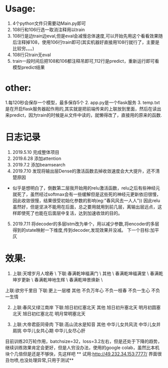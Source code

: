 # Usage:
 1. 4个python文件只需要动Main.py即可
 2. 108行和106行选一取消注释用以train
 3. 108行是边train边eval,但是eval会减慢总体速度,可以开始先用这个看看效果随后注释掉108，使用106行train即可(其实机器好直接用108行就行了，主要是比较穷。。。)
 4. 108行只train无eval
 5. train一段时间后把108和106都注释吊即可,112行是predict，重新运行即可看模型predict结果
# other:
 1.每120秒会保存一个模型，最多保存5个
 2. app.py是一个flask服务
 3. temp.txt是在开启flask服务器起作用的,其实就是把前端传来的上联放到里面，然后在读出来predict，因为train的时候是从文件中读的，就懒得改了，直接用的原来的函数.

# 日志记录
1. 2019.5.10 完成整体项目
2. 2019.6.28 添加attention
3. 2019.7.2 添加beamsearch
4. 2019.7.10 发现将输出层Dense的激活函数去掉收敛速度会大大提升，还不清楚原因
 - 似乎是想明白了，倒数第二层我开始用的relu激活函数，relu之后有些神经元就死了，虽然经过softmax会有一些缓解但是这些死的神经元更新依旧很慢，因此收敛很慢，结果很受初始化参数的影响(eg:"春风风去一人人"))
 因此relu虽然好，但是坚决不能用在后面，总之要用就用到前几层，离输出层远点，这样即使死了也能在后面层中复活，达到加速收敛的目的。
5. 2019.7.11 将decoder的多层lstm改为单个，用以减少参数,将encoder的多层得到的state映射一下维度,传到decoder,发现效果并没减。
下一个目标:加平仄

# 效果:
1. 上联:天增岁月人增寿 \\
下联:春满乾坤福满门 \\ 
其他 \\
春满乾坤福满堂 \\
春满乾坤岁更新 \\
春满乾坤地生辉 \\
春满乾坤景焕新 \\

上联:欲穷千里目 
下联:更上一层楼
其他
不负万年心
不负一枝春
不负一生心
不负一生情

2. 上联:春风又绿江南岸 
下联:旭日初红塞北天
其他
旭日初升塞北天
明月初圆塞北天
旭日初红塞北花
明月常明塞北天

3. 上联:大帝君臣同骨肉 
下联:高山流水是知音
其他
中华儿女共风流
中华儿女并肩挑
中华儿女共心期
中华儿女尽心肝

目前训练20万轮作用，batchsize=32，loss=3.2左右，但是还处于下降的趋势，继续训练效果肯定会更好，但是人穷没办法，使用的google colab，虽然比本机块个几倍但是还是不够快，先这样吧
** 试用:http://49.232.34.153:7777/ 界面很丑勿喷,也没处理异常,只用于测试**
